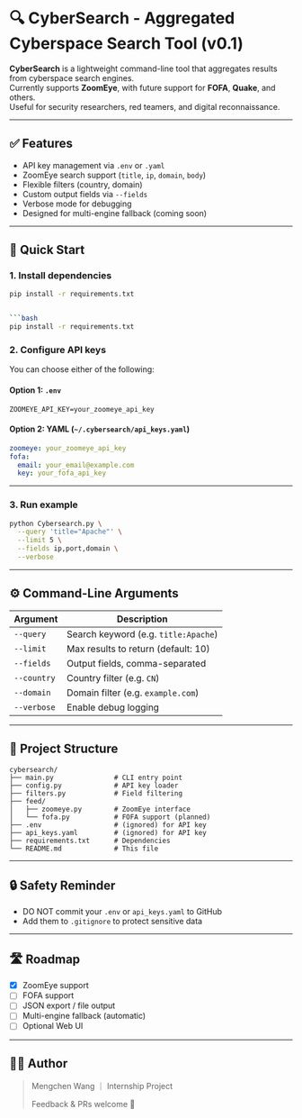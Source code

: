 # 🔍 CyberSearch - Aggregated Cyberspace Search Tool (v0.1)

**CyberSearch** is a lightweight command-line tool that aggregates results from cyberspace search engines.  
Currently supports **ZoomEye**, with future support for **FOFA**, **Quake**, and others.  
Useful for security researchers, red teamers, and digital reconnaissance.

---

## ✅ Features

- API key management via `.env` or `.yaml`
- ZoomEye search support (`title`, `ip`, `domain`, `body`)
- Flexible filters (country, domain)
- Custom output fields via `--fields`
- Verbose mode for debugging
- Designed for multi-engine fallback (coming soon)

---

## 🚀 Quick Start

### 1. Install dependencies

```bash
pip install -r requirements.txt


```bash
pip install -r requirements.txt
```

### 2. Configure API keys

You can choose either of the following:

#### Option 1: `.env`

```
ZOOMEYE_API_KEY=your_zoomeye_api_key
```

#### Option 2: YAML (`~/.cybersearch/api_keys.yaml`)

```yaml
zoomeye: your_zoomeye_api_key
fofa:
  email: your_email@example.com
  key: your_fofa_api_key
```

---

### 3. Run example

```bash
python Cybersearch.py \
  --query 'title="Apache"' \
  --limit 5 \
  --fields ip,port,domain \
  --verbose
```

---

## ⚙️ Command-Line Arguments

| Argument     | Description                                |
|--------------|--------------------------------------------|
| `--query`    | Search keyword (e.g. `title:Apache`)       |
| `--limit`    | Max results to return (default: 10)        |
| `--fields`   | Output fields, comma-separated             |
| `--country`  | Country filter (e.g. `CN`)                 |
| `--domain`   | Domain filter (e.g. `example.com`)         |
| `--verbose`  | Enable debug logging                       |

---

## 📁 Project Structure

```
cybersearch/
├── main.py               # CLI entry point
├── config.py             # API key loader
├── filters.py            # Field filtering
├── feed/
│   ├── zoomeye.py        # ZoomEye interface
│   └── fofa.py           # FOFA support (planned)
├── .env                  # (ignored) for API key
├── api_keys.yaml         # (ignored) for API key
├── requirements.txt      # Dependencies
└── README.md             # This file
```

---

## 🔒 Safety Reminder

- DO NOT commit your `.env` or `api_keys.yaml` to GitHub
- Add them to `.gitignore` to protect sensitive data

---

## 🛣️ Roadmap

- [x] ZoomEye support
- [ ] FOFA support
- [ ] JSON export / file output
- [ ] Multi-engine fallback (automatic)
- [ ] Optional Web UI

---

## 👨‍💻 Author

> Mengchen Wang ｜ Internship Project  
>  
> Feedback & PRs welcome 🙌
```
